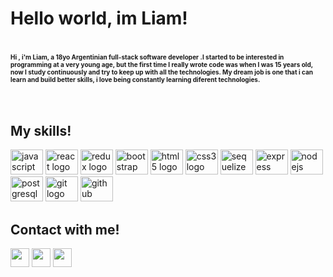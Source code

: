<h1>Hello world, im Liam!<h1>
    <font size="1">Hi , i'm Liam, a 18yo Argentinian full-stack software developer .I started to be interested in programming at a very young age, but the first time I really wrote code was when I was 15 years old, now I study continuously and try to keep up with all the technologies. My dream job is one that i can learn and build better skills, i love being constantly learning diferent technologies.</font>
    <br></br>
<h2>My skills!</h2>
<div align="left">
    <img src="https://cdn.jsdelivr.net/gh/devicons/devicon/icons/javascript/javascript-original.svg" height="40" width="52" alt="javascript logo"  />
    <img src="https://cdn.jsdelivr.net/gh/devicons/devicon/icons/react/react-original.svg" height="40" width="52" alt="react logo"  />
    <img src="https://cdn.jsdelivr.net/gh/devicons/devicon/icons/redux/redux-original.svg" height="40" width="52" alt="redux logo"  />
    <img src="https://cdn.jsdelivr.net/gh/devicons/devicon/icons/bootstrap/bootstrap-original.svg" height="40" width="52" alt="bootstrap logo"  />
    <img src="https://cdn.jsdelivr.net/gh/devicons/devicon/icons/html5/html5-original.svg" height="40" width="52" alt="html5 logo"  />
    <img src="https://cdn.jsdelivr.net/gh/devicons/devicon/icons/css3/css3-original.svg" height="40" width="52" alt="css3 logo"  />
    <img src="https://cdn.jsdelivr.net/gh/devicons/devicon/icons/sequelize/sequelize-original.svg" height="40" width="52" alt="sequelize logo"  />
    <img src="https://cdn.jsdelivr.net/gh/devicons/devicon/icons/express/express-original.svg" height="40" width="52" alt="express logo"  /> 
    <img src="https://cdn.jsdelivr.net/gh/devicons/devicon/icons/nodejs/nodejs-original.svg" height="40" width="52" alt="nodejs logo"  />
    <img src="https://cdn.jsdelivr.net/gh/devicons/devicon/icons/postgresql/postgresql-original.svg" height="40" width="52" alt="postgresql logo"  />
    <img src="https://git-scm.com/images/logos/downloads/Git-Logo-2Color.svg" height="40" width="52" alt="git logo"  />
    <img src="https://www.svgrepo.com/show/35001/github.svg" height="40" width="52" alt="github logo"  />
</div>

<h2>Contact with me!</h2>
<div>
    <a href="https://wa.me/5491137676146"><img src="https://upload.wikimedia.org/wikipedia/commons/thumb/7/75/Whatsapp_logo_svg.png/600px-Whatsapp_logo_svg.png"             height="30" width="30" margin="7.5"></img></a>
    <a href="https://mail.google.com/mail/u/0/#inbox?compose=GTvVlcSHwQhRxtmPKCMsSNRQhzNkMMhCZDrMCtvCxSDsMxhgHjgckNXRDQXppVKLxLLWHBxxJGwXq"><img                             src="https://cdn.worldvectorlogo.com/logos/gmail-icon-3.svg" height="30" width="30" margin="7.5"></img></a>
    <a href="https://www.linkedin.com/in/liam-perez-lupia-33a189257/"><img src="https://cdn-icons-png.flaticon.com/512/174/174857.png" height="30" width="30"                 margin="7.5"></img></a>
</div>

